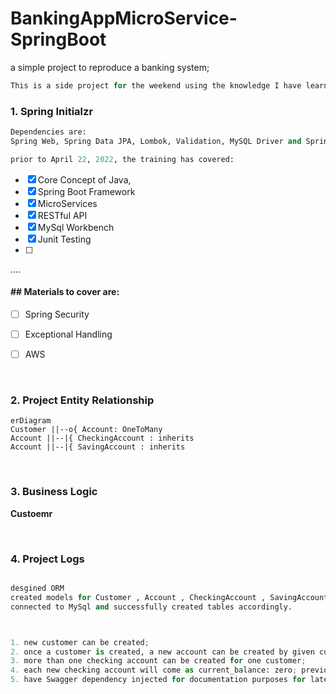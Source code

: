 # BankingAppMicroService-SpringBoot

a simple project to reproduce a banking system;
```java
This is a side project for the weekend using the knowledge I have learnt as a practice.

```

### 1. Spring Initialzr
```python
Dependencies are: 
Spring Web, Spring Data JPA, Lombok, Validation, MySQL Driver and Spring Boot DevTool.
```

```python
prior to April 22, 2022, the training has covered: 
```

- [x] Core Concept of Java, 
- [x] Spring Boot Framework
- [x] MicroServices
- [x] RESTful API
- [x] MySql Workbench
- [x] Junit Testing
- [ ] 
.... 
#### ## Materials to cover are:  ####
- [ ] Spring Security
- [ ] Exceptional Handling
- [ ] AWS


<br>

### 2. Project Entity Relationship 

```mermaid
erDiagram 
Customer ||--o{ Account: OneToMany
Account ||--|{ CheckingAccount : inherits
Account ||--|{ SavingAccount : inherits
```


<br>

### 3. Business Logic

**Custoemr**




<br>

### 4. Project Logs

```python

desgined ORM
created models for Customer , Account , CheckingAccount , SavingAccount
connected to MySql and successfully created tables accordingly.
```

```python


1. new customer can be created; 
2. once a customer is created, a new account can be created by given customer ID;
3. more than one checking account can be created for one customer; 
4. each new checking account will come as current_balance: zero; previous_balance: zero, date upon create, action('activate', 'withdraw', 'deposit'). customer_id)
5. have Swagger dependency injected for documentation purposes for later. 
```

